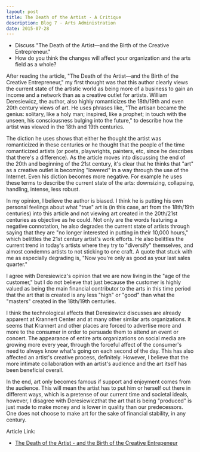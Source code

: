 ```yaml
---
layout: post
title: The Death of the Artist - A Critique
description: Blog 7 - Arts Administration
date: 2015-07-28
---
```


* Discuss "The Death of the Artist—and the Birth of the Creative Entrepreneur."
* How do you think the changes will affect your organization and the arts field as a whole?

After reading the article, "The Death of the Artist—and the Birth of the Creative Entrepreneur," my first thought was that this author clearly views the current state of the artistic world as being more of a business to gain an income and a network than as a creative outlet for artists. William Deresiewicz, the author, also highly romanticizes the 18th/19th and even 20th century views of art. He uses phrases like, "The artisan became the genius: solitary, like a holy man; inspired, like a prophet; in touch with the unseen, his consciousness bulging into the future," to describe how the artist was viewed in the 18th and 19th centuries.

The diction he uses shows that either he thought the artist was romanticized in these centuries or he thought that the people of the time romanticized artists (or poets, playwrights, painters, etc, since he describes that there's a difference). As the article moves into discussing the end of the 20th and beginning of the 21st century, it's clear that he thinks that "art" as a creative outlet is becoming "lowered" in a way through the use of the Internet. Even his diction becomes more negative. For example he uses these terms to describe the current state of the arts: downsizing, collapsing, handling, intense, less robust.

In my opinion, I believe the author is biased. I think he is putting his own personal feelings about what "true" art is (in this case, art from the 18th/19th centuries) into this article and not viewing art created in the 20th/21st centuries as objective as he could. Not only are the words featuring a negative connotation, he also degrades the current state of artists through saying that they are "no longer interested in putting in their 10,000 hours," which belittles the 21st century artist's work efforts. He also belittles the current trend in today's artists where they try to "diversify" themselves, and almost condemns artists to not sticking to one craft. A quote that stuck with me as especially degrading is, "Now you're only as good as your last sales quarter."

I agree with Deresiewicz's opinion that we are now living in the "age of the customer," but I do not believe that just because the customer is highly valued as being the main financial contributor to the arts in this time period that the art that is created is any less "high" or "good" than what the "masters" created in the 18th/19th centuries.

I think the technological affects that Deresiewicz discusses are already apparent at Krannert Center and at many other similar arts organizations. It seems that Krannert and other places are forced to advertise more and more to the consumer in order to persuade them to attend an event or concert. The appearance of entire arts organizations on social media are growing more every year, through the forceful affect of the consumer's need to always know what's going on each second of the day. This has also affected an artist's creative process, definitely. However, I believe that the more intimate collaboration with an artist's audience and the art itself has been beneficial overall.

In the end, art only becomes famous if support and enjoyment comes from the audience. This will mean the artist has to put him or herself out there in different ways, which is a pretense of our current time and societal ideals, however, I disagree with Deresiewiczthat the art that is being "produced" is just made to make money and is lower in quality than our predecessors. One does not choose to make art for the sake of financial stability, in any century.

Article Link:
* [The Death of the Artist - and the Birth of the Creative Entrepeneur](http://www.theatlantic.com/magazine/archive/2015/01/the-death-of-the-artist-and-the-birth-of-the-creative-entrepreneur/383497/)
